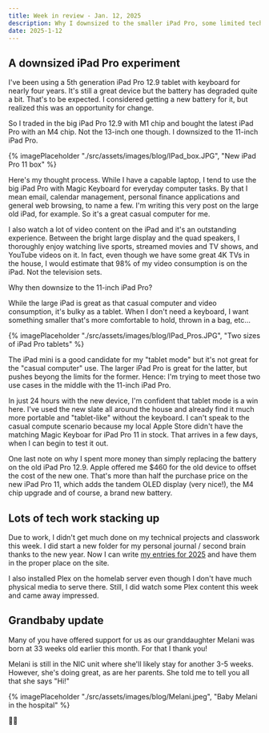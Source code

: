 ```yaml
---
title: Week in review - Jan. 12, 2025
description: Why I downsized to the smaller iPad Pro, some limited tech time this week and a grandbaby update
date: 2025-1-12
---
```


## A downsized iPad Pro experiment

I've been using a 5th generation iPad Pro 12.9 tablet with keyboard for nearly four years. It's still a great device but the battery has degraded quite a bit. That's to be expected. I considered getting a new battery for it, but realized this was an opportunity for change.

So I traded in the big iPad Pro 12.9 with M1 chip and bought the latest iPad Pro with an M4 chip. Not the 13-inch one though. I downsized to the 11-inch iPad Pro.

{% imagePlaceholder "./src/assets/images/blog/IPad_box.JPG", "New iPad Pro 11 box" %}

Here's my thought process. While I have a capable laptop, I tend to use the big iPad Pro with Magic Keyboard for everyday computer tasks. By that I mean email, calendar management, personal finance applications and general web browsing, to name a few. I'm writing this very post on the large old iPad, for example. So it's a great casual computer for me.

I also watch a lot of video content on the iPad and it's an outstanding experience. Between the bright large display and the quad speakers, I thoroughly enjoy watching live sports, streamed movies and TV shows, and YouTube videos on it. In fact, even though we have some great 4K TVs in the house, I would estimate that 98% of my video consumption is on the iPad. Not the television sets.

Why then downsize to the 11-inch iPad Pro?

While the large iPad is great as that casual computer and video consumption, it's bulky as a tablet. When I don't need a keyboard, I want something smaller that's more comfortable to hold, thrown in a bag, etc...

{% imagePlaceholder "./src/assets/images/blog/IPad_Pros.JPG", "Two sizes of iPad Pro tablets" %}

The iPad mini is a good candidate for my "tablet mode" but it's not great for the "casual computer" use. The larger iPad Pro is great for the latter, but pushes beyong the limits for the former. Hence: I'm trying to meet those two use cases in the middle with the 11-inch iPad Pro.

In just 24 hours with the new device, I'm confident that tablet mode is a win here. I've used the new slate all around the house and already find it much more portable and "tablet-like" without the keyboard. I can't speak to the casual compute scenario because my local Apple Store didn't have the matching Magic Keyboar for iPad Pro 11 in stock. That arrives in a few days, when I can begin to test it out.

One last note on why I spent more money than simply replacing the battery on the old iPad Pro 12.9. Apple offered me $460 for the old device to offset the cost of the new one. That's more than half the purchase price on the new iPad Pro 11, which adds the tandem OLED display (very nice!), the M4 chip upgrade and of course, a brand new battery.

## Lots of tech work stacking up

Due to work, I didn't get much done on my technical projects and classwork this week. I did start a new folder for my personal journal / second brain thanks to the new year. Now I can write [my entries for 2025](https://www.kctofel.com/n/journal/2025/january/1-1-2025/) and have them in the proper place on the site.

I also installed Plex on the homelab server even though I don't have much physical media to serve there. Still, I did watch some Plex content this week and came away impressed.

## Grandbaby update

Many of you have offered support for us as our granddaughter Melani was born at 33 weeks old earlier this month. For that I thank you!

Melani is still in the NIC unit where she'll likely stay for another 3-5 weeks. However, she's doing great, as are her parents.
She told me to tell you all that she says "Hi!"

{% imagePlaceholder "./src/assets/images/blog/Melani.jpeg", "Baby Melani in the hospital" %}

✌🏼
